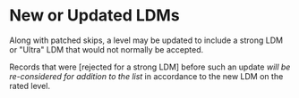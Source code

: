 <div class='panel fade js-scroll-anim' data-anim='fade'>

# New or Updated LDMs

Along with patched skips, a level may be updated to include a strong LDM or "Ultra" LDM that would not normally be accepted. 

Records that were [rejected for a strong LDM] before such an update *will be re-considered for addition to the list* in accordance to the new LDM on the rated level.

</div>
